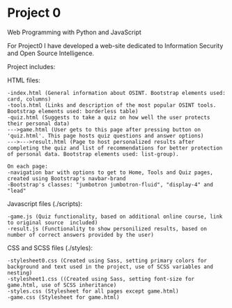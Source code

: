 # Project 0

Web Programming with Python and JavaScript

For Project0 I have developed a web-site dedicated to Information Security and Open Source Intelligence.

Project includes:

HTML files:

	-index.html (General information about OSINT. Bootstrap elements used: card, columns)
	-tools.html (Links and description of the most popular OSINT tools. Bootstrap elements used: borderless table)
	-quiz.html (Suggests to take a quiz on how well the user protects their personal data)
	--->game.html (User gets to this page after pressing button on 'quiz.html'. This page hosts quiz questions and answer options)
	--->--->result.html (Page to host personalized results after completing the quiz and list of recommendations for better protection of personal data. Bootstrap elements used: list-group).
	
	On each page:
	-navigation bar with options to get to Home, Tools and Quiz pages, created using Bootstrap's navbar-brand
	-Bootstrap's classes: "jumbotron jumbotron-fluid", "display-4" and "lead"

Javascript files (./scripts):
	
	-game.js (Quiz functionality, based on additional online course, link to original source  included)
	-result.js (Functionality to show personilized results, based on number of correct answers provided by the user)

CSS and SCSS files (./styles):
	
	-stylesheet0.css (Created using Sass, setting primary colors for background and text used in the project, use of SCSS variables and nesting)
	-stylesheet1.css ((Created using Sass, setting font-size for game.html, use of SCSS inheritance)
	-styles.css (Stylesheet for all pages except game.html)
	-game.css (Stylesheet for game.html)





